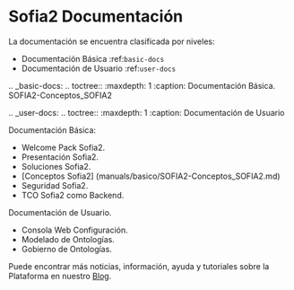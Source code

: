 Sofia2 Documentación
========================

La documentación se encuentra clasificada por niveles:

* Documentación Básica :ref:`basic-docs`
* Documentación de Usuario :ref:`user-docs`

.. _basic-docs:
.. toctree::
   :maxdepth: 1
   :caption: Documentación Básica.
   SOFIA2-Conceptos_SOFIA2

.. _user-docs:
.. toctree::
   :maxdepth: 1
   :caption: Documentación de Usuario



Documentación Básica:

* Welcome Pack Sofia2.
* Presentación Sofia2.
* Soluciones Sofia2.
* [Conceptos Sofia2] (manuals/basico/SOFIA2-Conceptos_SOFIA2.md)
* Seguridad Sofia2.
* TCO Sofia2 como Backend.


Documentación de Usuario.

* Consola Web Configuración.
* Modelado de Ontologías.
* Gobierno de Ontologías.

Puede encontrar más noticias, información, ayuda y tutoriales sobre la Plataforma en nuestro [Blog](https://about.sofia2.com/).
